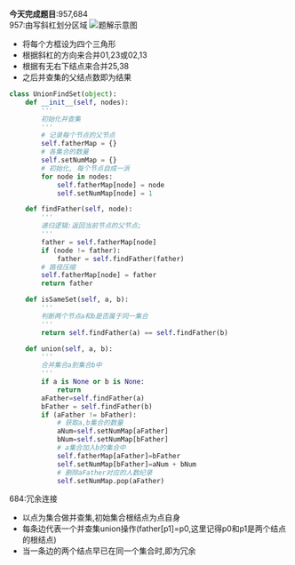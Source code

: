 **今天完成题目**:957,684  
957:由写斜杠划分区域
![题解示意图](https://pic.leetcode-cn.com/c8cb24b20122246c2a526e08258c9ca12a37c67115189a7874fd642deb62963d-image.png)
- 将每个方框设为四个三角形
- 根据斜杠的方向来合并01,23或02,13
- 根据有无右下结点来合并25,38
- 之后并查集的父结点数即为结果
```python
class UnionFindSet(object):
    def __init__(self, nodes):
        '''
        初始化并查集
        '''
        # 记录每个节点的父节点
        self.fatherMap = {}
        # 各集合的数量
        self.setNumMap = {}
        # 初始化, 每个节点自成一派
        for node in nodes:
            self.fatherMap[node] = node
            self.setNumMap[node] = 1

    def findFather(self, node):
        '''
        递归逻辑:返回当前节点的父节点; 
        '''
        father = self.fatherMap[node]
        if (node != father):
            father = self.findFather(father)
        # 路径压缩
        self.fatherMap[node] = father
        return father

    def isSameSet(self, a, b):
        '''
        判断两个节点a和b是否属于同一集合
        '''
        return self.findFather(a) == self.findFather(b)

    def union(self, a, b):
        '''
        合并集合a到集合b中
        '''
        if a is None or b is None:
            return
        aFather=self.findFather(a)
        bFather = self.findFather(b)
        if (aFather != bFather):
            # 获取a,b集合的数量
            aNum=self.setNumMap[aFather]
            bNum=self.setNumMap[bFather]
            # a集合加入b的集合中
            self.fatherMap[aFather]=bFather
            self.setNumMap[bFather]=aNum + bNum
            # 删除aFather对应的人数纪录
            self.setNumMap.pop(aFather)
```

684:冗余连接
- 以点为集合做并查集,初始集合根结点为点自身
- 每条边代表一个并查集union操作(father[p1]=p0,这里记得p0和p1是两个结点的根结点)
- 当一条边的两个结点早已在同一个集合时,即为冗余